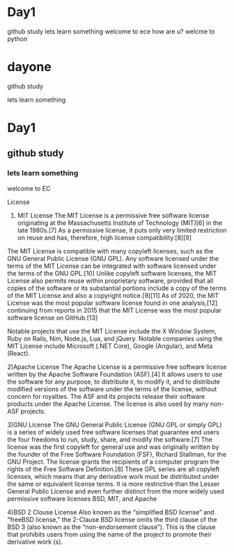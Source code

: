 # Day1
github study
lets learn something
welcome to ece
how are u?
welcme to python
# dayone

github study

lets learn something




# Day1
## github study
### lets learn something
welcome to EC



License


1) MIT License
The MIT License is a permissive free software license originating at the Massachusetts Institute of Technology (MIT)[6] in the late 1980s.[7] As a permissive license, it puts only very limited restriction on reuse and has, therefore, high license compatibility.[8][9]

The MIT License is compatible with many copyleft licenses, such as the GNU General Public License (GNU GPL). Any software licensed under the terms of the MIT License can be integrated with software licensed under the terms of the GNU GPL.[10] Unlike copyleft software licenses, the MIT License also permits reuse within proprietary software, provided that all copies of the software or its substantial portions include a copy of the terms of the MIT License and also a copyright notice.[9][11] As of 2020, the MIT License was the most popular software license found in one analysis,[12] continuing from reports in 2015 that the MIT License was the most popular software license on GitHub.[13]

Notable projects that use the MIT License include the X Window System, Ruby on Rails, Nim, Node.js, Lua, and jQuery. Notable companies using the MIT License include Microsoft (.NET Core), Google (Angular), and Meta (React).


2)Apache License
The Apache License is a permissive free software license written by the Apache Software Foundation (ASF).[4] It allows users to use the software for any purpose, to distribute it, to modify it, and to distribute modified versions of the software under the terms of the license, without concern for royalties. The ASF and its projects release their software products under the Apache License. The license is also used by many non-ASF projects.


3)GNU License
The GNU General Public License (GNU GPL or simply GPL) is a series of widely used free software licenses that guarantee end users the four freedoms to run, study, share, and modify the software.[7] The license was the first copyleft for general use and was originally written by the founder of the Free Software Foundation (FSF), Richard Stallman, for the GNU Project. The license grants the recipients of a computer program the rights of the Free Software Definition.[8] These GPL series are all copyleft licenses, which means that any derivative work must be distributed under the same or equivalent license terms. It is more restrictive than the Lesser General Public License and even further distinct from the more widely used permissive software licenses BSD, MIT, and Apache


4)BSD 2 Clouse License
Also known as the “simplified BSD license” and "freeBSD license," the 2-Clause BSD license omits the third clause of the BSD 3 (also known as the “non-endorsement clause”). This is the clause that prohibits users from using the name of the project to promote their derivative work (s).


